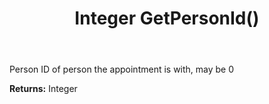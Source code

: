 ﻿---
uid: crmscript_ref_NSAppointmentSyncData_GetPersonId
title: Integer GetPersonId()
intellisense: NSAppointmentSyncData.GetPersonId
keywords: NSAppointmentSyncData, GetPersonId
so.topic: reference
---

Person ID of person the appointment is with, may be 0

**Returns:** Integer


